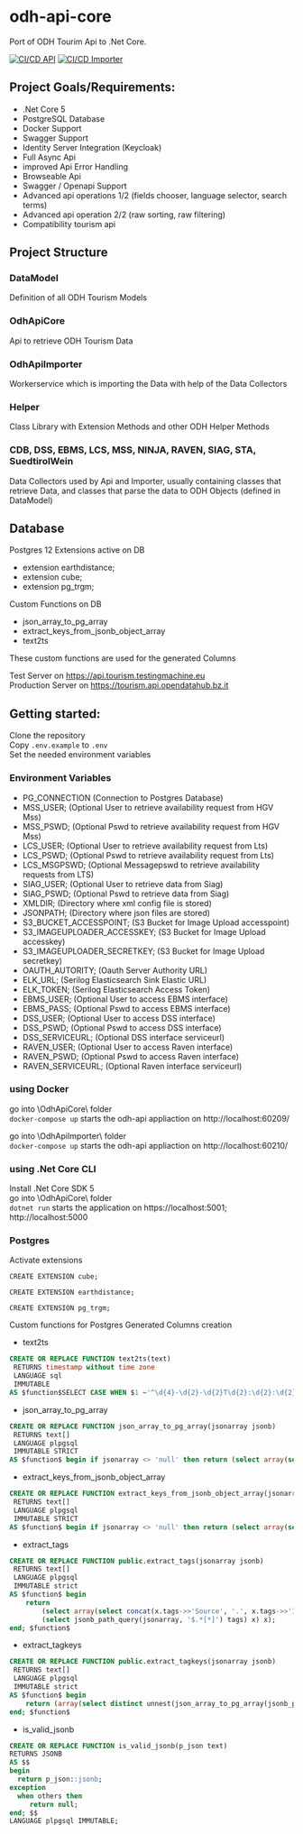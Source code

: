 # odh-api-core

Port of ODH Tourim Api to .Net Core.

[![CI/CD API](https://github.com/noi-techpark/odh-api-core/actions/workflows/main_api.yml/badge.svg)](https://github.com/noi-techpark/odh-api-core/actions/workflows/main_api.yml)
[![CI/CD Importer](https://github.com/noi-techpark/odh-api-core/actions/workflows/main_importer.yml/badge.svg)](https://github.com/noi-techpark/odh-api-core/actions/workflows/main_importer.yml)

## Project Goals/Requirements:

* .Net Core 5
* PostgreSQL Database
* Docker Support
* Swagger Support
* Identity Server Integration (Keycloak)
* Full Async Api
* improved Api Error Handling
* Browseable Api
* Swagger / Openapi Support
* Advanced api operations 1/2 (fields chooser, language selector, search terms)
* Advanced api operation 2/2 (raw sorting, raw filtering)
* Compatibility tourism api

## Project Structure

### DataModel

Definition of all ODH Tourism Models

### OdhApiCore

Api to retrieve ODH Tourism Data

### OdhApiImporter

Workerservice which is importing the Data with help of the Data Collectors

### Helper

Class Library with Extension Methods and other ODH Helper Methods

### CDB, DSS, EBMS, LCS, MSS, NINJA, RAVEN, SIAG, STA, SuedtirolWein

Data Collectors used by Api and Importer, usually containing classes that retrieve Data, and classes that parse the data to ODH Objects (defined in DataModel)

## Database

Postgres 12 
Extensions active on DB

* extension earthdistance;
* extension cube;
* extension pg_trgm;

Custom Functions on DB

* json_array_to_pg_array
* extract_keys_from_jsonb_object_array
* text2ts

These custom functions are used for the generated Columns

Test Server on https://api.tourism.testingmachine.eu  
Production Server on https://tourism.api.opendatahub.bz.it

## Getting started:

Clone the repository  
Copy `.env.example` to `.env`  
Set the needed environment variables

### Environment Variables

* PG_CONNECTION (Connection to Postgres Database)
* MSS_USER; (Optional User to retrieve availability request from HGV Mss)
* MSS_PSWD; (Optional Pswd to retrieve availability request from HGV Mss)
* LCS_USER; (Optional User to retrieve availability request from Lts)
* LCS_PSWD; (Optional Pswd to retrieve availability request from Lts)
* LCS_MSGPSWD; (Optional Messagepswd to retrieve availability requests from LTS)
* SIAG_USER; (Optional User to retrieve data from Siag)
* SIAG_PSWD; (Optional Pswd to retrieve data from Siag)
* XMLDIR; (Directory where xml config file is stored)
* JSONPATH; (Directory where json files are stored)
* S3_BUCKET_ACCESSPOINT; (S3 Bucket for Image Upload accesspoint)
* S3_IMAGEUPLOADER_ACCESSKEY; (S3 Bucket for Image Upload accesskey)
* S3_IMAGEUPLOADER_SECRETKEY; (S3 Bucket for Image Upload secretkey)
* OAUTH_AUTORITY; (Oauth Server Authority URL)
* ELK_URL; (Serilog Elasticsearch Sink Elastic URL)
* ELK_TOKEN; (Serilog Elasticsearch Access Token)
* EBMS_USER; (Optional User to access EBMS interface)
* EBMS_PASS; (Optional Pswd to access EBMS interface)
* DSS_USER; (Optional User to access DSS interface)
* DSS_PSWD; (Optional Pswd to access DSS interface)
* DSS_SERVICEURL; (Optional DSS interface serviceurl)
* RAVEN_USER; (Optional User to access Raven interface)
* RAVEN_PSWD; (Optional Pswd to access Raven interface)
* RAVEN_SERVICEURL; (Optional Raven interface serviceurl)

### using Docker

go into \OdhApiCore\ folder \
`docker-compose up` starts the odh-api appliaction on http://localhost:60209/

go into \OdhApiImporter\ folder \
`docker-compose up` starts the odh-api appliaction on http://localhost:60210/

### using .Net Core CLI

Install .Net Core SDK 5\
go into \OdhApiCore\ folder \
`dotnet run`
starts the application on 
https://localhost:5001;
http://localhost:5000

### Postgres

Activate extensions

```
CREATE EXTENSION cube;
```
```
CREATE EXTENSION earthdistance;
```
```
CREATE EXTENSION pg_trgm;
```

Custom functions for Postgres Generated Columns creation

* text2ts

```sql
CREATE OR REPLACE FUNCTION text2ts(text)
 RETURNS timestamp without time zone
 LANGUAGE sql
 IMMUTABLE
AS $function$SELECT CASE WHEN $1 ~'^\d{4}-\d{2}-\d{2}T\d{2}:\d{2}:\d{2}(\.\d+)?(?:Z|\+\d{2}:\d{2})?$' THEN CAST($1 AS timestamp without time zone) END; $function$;
```
* json_array_to_pg_array

```sql
CREATE OR REPLACE FUNCTION json_array_to_pg_array(jsonarray jsonb)
 RETURNS text[]
 LANGUAGE plpgsql
 IMMUTABLE STRICT
AS $function$ begin if jsonarray <> 'null' then return (select array(select jsonb_array_elements_text(jsonarray))); else return null; end if; end; $function$;
```

* extract_keys_from_jsonb_object_array

```sql
CREATE OR REPLACE FUNCTION extract_keys_from_jsonb_object_array(jsonarray jsonb, key text DEFAULT 'Id'::text)
 RETURNS text[]
 LANGUAGE plpgsql
 IMMUTABLE STRICT
AS $function$ begin if jsonarray <> 'null' then return (select array(select data2::jsonb->> key from (select jsonb_array_elements_text(jsonarray) as data2) as subsel)); else return null; end if; end; $function$;
```

* extract_tags

```sql
CREATE OR REPLACE FUNCTION public.extract_tags(jsonarray jsonb)
 RETURNS text[]
 LANGUAGE plpgsql
 IMMUTABLE strict
AS $function$ begin
	return
		(select array(select concat(x.tags->>'Source', '.', x.tags->>'Id') from
		(select jsonb_path_query(jsonarray, '$.*[*]') tags) x) x);
end; $function$
```

* extract_tagkeys

```sql
CREATE OR REPLACE FUNCTION public.extract_tagkeys(jsonarray jsonb)
 RETURNS text[]
 LANGUAGE plpgsql
 IMMUTABLE strict
AS $function$ begin
	return (array(select distinct unnest(json_array_to_pg_array(jsonb_path_query_array(jsonarray, '$.*[*].Id')))));
end; $function$
```

* is_valid_jsonb

```sql
CREATE OR REPLACE FUNCTION is_valid_jsonb(p_json text) 
RETURNS JSONB
AS $$
begin
  return p_json::jsonb;
exception 
  when others then
     return null;  
end; $$ 
LANGUAGE plpgsql IMMUTABLE;
```

